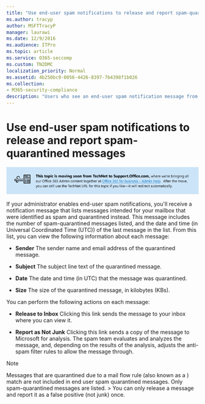```yaml
---
title: "Use end-user spam notifications to release and report spam-quarantined messages"
ms.author: tracyp
author: MSFTTracyP
manager: laurawi
ms.date: 12/9/2016
ms.audience: ITPro
ms.topic: article
ms.service: O365-seccomp
ms.custom: TN2DMC
localization_priority: Normal
ms.assetid: 4b250bc9-0056-4426-8397-7b4398f1b026
ms.collection:
- M365-security-compliance
description: "Users who see an end-user spam notification message from their administrator about quarantined email can take these actions on the messages. "
---
```


# Use end-user spam notifications to release and report spam-quarantined messages

[![Text in image about content moving from TechNet to support.office.com](media/ab7c897a-4798-4f31-8c84-f17a8409b133.png)](https://go.microsoft.com/fwlink/p/?LinkID=624152)
  
If your administrator enables end-user spam notifications, you'll receive a notification message that lists messages intended for your mailbox that were identified as spam and quarantined instead. This message includes the number of spam-quarantined messages listed, and the date and time (in Universal Coordinated Time (UTC)) of the last message in the list. From this list, you can view the following information about each message: 
  
- **Sender** The sender name and email address of the quarantined message. 
    
- **Subject** The subject line text of the quarantined message. 
    
- **Date** The date and time (in UTC) that the message was quarantined. 
    
- **Size** The size of the quarantined message, in kilobytes (KBs). 
    
You can perform the following actions on each message:
  
- **Release to Inbox** Clicking this link sends the message to your inbox where you can view it. 
    
- **Report as Not Junk** Clicking this link sends a copy of the message to Microsoft for analysis. The spam team evaluates and analyzes the message, and, depending on the results of the analysis, adjusts the anti-spam filter rules to allow the message through. 
    
> [!NOTE]
>  Messages that are quarantined due to a mail flow rule (also known as a ) match are not included in end user spam quarantined messages. Only spam-quarantined messages are listed. >  You can only release a message and report it as a false positive (not junk) once. 
  


